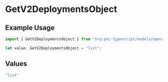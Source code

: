 # GetV2DeploymentsObject

## Example Usage

```typescript
import { GetV2DeploymentsObject } from "orq-poc-typescript/models/operations";

let value: GetV2DeploymentsObject = "list";
```

## Values

```typescript
"list"
```